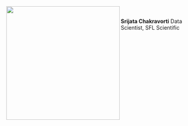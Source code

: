 <img src="https://user-images.githubusercontent.com/54953444/114804579-2271ae80-9d67-11eb-9f3b-fcfc04664aee.png" width=300 align=left>

<br><b>Srijata Chakravorti</b>
Data Scientist, SFL Scientific

